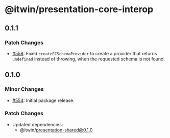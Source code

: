 # @itwin/presentation-core-interop

## 0.1.1

### Patch Changes

- [#558](https://github.com/iTwin/presentation/pull/558): Fixed `createECSchemaProvider` to create a provider that returns `undefined` instead of throwing, when the requested schema is not found.

## 0.1.0

### Minor Changes

- [#554](https://github.com/iTwin/presentation/pull/554): Initial package release.

### Patch Changes

- Updated dependencies:
  - @itwin/presentation-shared@0.1.0
